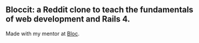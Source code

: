  ## Bloccit: a Reddit clone to teach the fundamentals of web development and Rails 4.

Made with my mentor at [Bloc](http://bloc.io).
